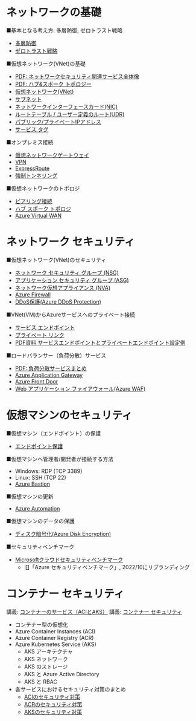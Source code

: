 # ネットワークの基礎

■基本となる考え方: 多層防御, ゼロトラスト戦略

- [多層防御](../../network/defense-in-depth.md)
- [ゼロトラスト戦略](../../SC/zero-trust.md)

<!--
- 参考: [LAPS](../../network/laps.md)
-->

■仮想ネットワーク(VNet)の基礎

- [PDF: ネットワークセキュリティ関連サービス全体像](../pdf/mod2/ネットワークセキュリティ関連サービス.pdf)
- [PDF: ハブ&スポーク トポロジー](../../network/ハブ・スポーク.pdf)
- [仮想ネットワーク(VNet)](../../network/vnet.md)
- [サブネット](../../network/subnet.md)
- [ネットワークインターフェースカード(NIC)](../../network/nic.md)
- [ルートテーブル / ユーザー定義のルート(UDR)](../../network/udr.md)
- [パブリック/プライベートIPアドレス](../../network/ip-address.md)
- [サービス タグ](../../network/service-tag.md)

■オンプレミス接続

- [仮想ネットワークゲートウェイ](../../network/virtual-network-gateway.md)
- [VPN](../../network/vpn.md)
- [ExpressRoute](../../network/er.md)
- [強制トンネリング](../../network/forced-tunneling.md)

■仮想ネットワークのトポロジ

- [ピアリング接続](../../AZ-104/mod05-01-peering.md)
- [ハブ スポーク トポロジ](../../network/hub-spoke.md)
- [Azure Virtual WAN](../../AZ-104/mod05-04-virtualwan.md)

# ネットワーク セキュリティ

■仮想ネットワーク(VNet)のセキュリティ

- [ネットワーク セキュリティ グループ (NSG)](../../AZ-700/nsg.md)
- [アプリケーション セキュリティ グループ (ASG)](../../network/asg.md)
- [ネットワーク仮想アプライアンス (NVA)](../../network/nva.md)
- [Azure Firewall](../../network/azure-firewall.md)
- [DDoS保護(Azure DDoS Protection)](../../network/ddos-protection.md)

<!--
[ラボ: NSG/ASG](https://github.com/MicrosoftLearning/AZ500-AzureSecurityTechnologies.ja-jp/blob/main/Instructions/Labs/LAB_07_NSGs.md)

[ラボ: Azure Firewall](https://github.com/MicrosoftLearning/AZ500-AzureSecurityTechnologies.ja-jp/blob/main/Instructions/Labs/LAB_08_AzureFirewall.md)
-->

■VNet(VM)からAzureサービスへのプライベート接続

- [サービス エンドポイント](../../network/service-endpoint.md)
- [プライベート リンク](../../network/private-link.md)
- [PDF資料 サービスエンドポイントとプライベートエンドポイント設定例](../pdf/mod2/サービスエンドポイントとプライベートエンドポイント設定例.pdf)

■ロードバランサー（負荷分散）サービス

- [PDF: 負荷分散サービスまとめ](../../AZ-104-2023/pdf/Azureの負荷分散サービスまとめ.pdf)
- [Azure Application Gateway](../../network/appgw.md)
- [Azure Front Door](../../network/front-door.md)
- [Web アプリケーション ファイアウォール(Azure WAF)](../../AZ-303/mod05-07-waf.md)

# 仮想マシンのセキュリティ

■仮想マシン（エンドポイント）の保護

- [エンドポイント保護](../../SC/endpoint-protection/endpoint-protection.md)

■仮想マシンへ管理者/開発者が接続する方法

- Windows: RDP (TCP 3389)
- Linux: SSH (TCP 22)
- [Azure Bastion](azure-bastion.md)

■仮想マシンの更新

- [Azure Automation](../../iac/azure-automation.md)

■仮想マシンのデータの保護

- [ディスク暗号化(Azure Disk Encryption)](../../SC/encryption/azure-disk-encryption.md)

<!--
■Windowsホストの保護機能

- [Windows Defender](windows-defender.md)

■クラウドのホストの保護と監視

- [Microsoft Defender for Cloud](microsoft-defender-for-cloud.md)
-->

■セキュリティベンチマーク

- [Microsoftクラウドセキュリティベンチマーク](../../SC/microsoft-security-benchmark.md)
  - 旧「Azure セキュリティベンチマーク」, 2022/10にリブランディング

# コンテナー セキュリティ

講義: [コンテナーのサービス（ACIとAKS）](../../AZ-104-2023/pdf/コンテナーのサービス.pdf)
講義: [コンテナー セキュリティ](mod02-04.md)

- コンテナー型の仮想化
- Azure Container Instances (ACI)
- Azure Container Registry (ACR)
- Azure Kubernetes Service (AKS)
  - AKS アーキテクチャ
  - AKS ネットワーク
  - AKS のストレージ
  - AKS と Azure Active Directory
  - AKS と RBAC
- 各サービスにおけるセキュリティ対策のまとめ
  - [ACIのセキュリティ対策](../../computing/aci-security.md)
  - [ACRのセキュリティ対策](../../computing/acr-security.md)
  - [AKSのセキュリティ対策](../../computing/aks-security.md)

